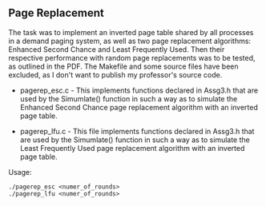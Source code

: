 ## Page Replacement

The task was to implement an inverted page table shared by all processes in a demand paging system, as well as two page replacement algorithms: Enhanced Second Chance and Least Frequently Used. Then their respective performance with random page replacements was to be tested, as outlined in the PDF. The Makefile and some source files have been excluded, as I don't want to publish my professor's source code.

* pagerep_esc.c - This implements functions declared in Assg3.h that are used by the Simumlate() function in such a way as to simulate the Enhanced Second Chance page replacement algorithm with an inverted page table.

* pagerep_lfu.c - This file implements functions declared in Assg3.h that are used by the Simumlate() function in such a way as to simulate the Least Frequently Used page replacement algorithm with an inverted page table.

Usage:

```
./pagerep_esc <numer_of_rounds>
./pagerep_lfu <numer_of_rounds>
```
